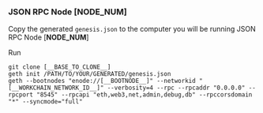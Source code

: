 ### JSON RPC Node [__NODE_NUM__]

Copy the generated `genesis.json` to the computer you will be running JSON RPC Node [__NODE_NUM__]

Run

`git clone [__BASE_TO_CLONE__]`  
`geth init /PATH/TO/YOUR/GENERATED/genesis.json`  
`geth --bootnodes "enode://[__BOOTNODE__]" --networkid "[__WORKCHAIN_NETWORK_ID__]" --verbosity=4 --rpc --rpcaddr "0.0.0.0" --rpcport "8545" --rpcapi "eth,web3,net,admin,debug,db" --rpccorsdomain "*" --syncmode="full"
`